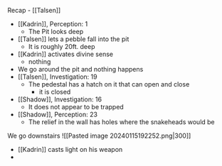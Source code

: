 Recap - [[Talsen]]

- [[Kadrin]], Perception: 1
	- The Pit looks deep
- [[Talsen]] lets a pebble fall into the pit
	- It is roughly 20ft. deep
- [[Kadrin]] activates divine sense
	- nothing
- We go around the pit and nothing happens
- [[Talsen]], Investigation: 19
	- The pedestal has a hatch on it that can open and close
		- it is closed
- [[Shadow]], Investigation: 16
	- It does not appear to be trapped
- [[Shadow]], Perception: 23
	- The relief in the wall has holes where the snakeheads would be

We go downstairs
![[Pasted image 20240115192252.png|300]]
- [[Kadrin]] casts light on his weapon
- 